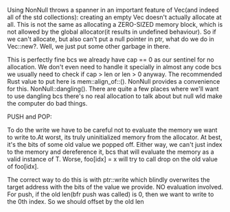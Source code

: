 Using NonNull throws a spanner in an important feature of Vec(and indeed all of the std collections): creating an empty Vec doesn't actually allocate at all. This is not the same as allocating a ZERO-SIZED memory block, which is not allowed by the global allocator(it results in undefined behaviour). So if we can't allocate, but also can't put a null pointer in ptr, what do we do in Vec::new?. Well, we just put some other garbage in there.

This is perfectly fine bcs we already have cap == 0 as our sentinel for no allocation. We don't even need to handle it specially in almost any code bcs we usually need to check if cap > len or len > 0 anyway.
The recommended Rust value to put here is mem::align_of::<T>(). NonNull provides a convenience for this.
NonNull::dangling(). There are quite a few places where we'll want to use dangling bcs there's no real allocation to talk about but null wld make the computer do bad things. 

PUSH and POP:

To do the write we have to be careful not to evaluate the memory we want to write to.At worst, its truly uninitialized memory from the allocator. At best, it's the bits of some old value we popped off. Either way, we can't just index to the memory and dereference it, bcs that will evaluate the memory as a valid instance of T. Worse, foo[idx] = x will try to call drop on the old value of foo[idx].

The correct way to do this is with ptr::write which blindly overwrites the target address with the bits of the value we provide. NO evaluation involved.
For push, if the old len(bfr push was called) is 0, then we want to write to the 0th index. So we should offset by the old len
